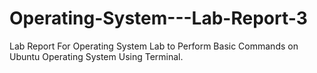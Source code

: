 # Operating-System---Lab-Report-3
Lab Report For Operating System Lab to Perform Basic Commands on Ubuntu Operating System Using Terminal.
